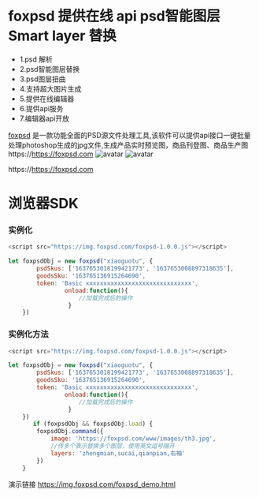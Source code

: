 # foxpsd 提供在线 api psd智能图层 Smart layer 替换


* 1.psd 解析
* 2.psd智能图层替换
* 3.psd图层扭曲
* 4.支持超大图片生成
* 5.提供在线编辑器
* 6.提供api服务
* 7.编辑器api开放

[foxpsd](https://https://foxpsd.com) 是一款功能全面的PSD源文件处理工具,该软件可以提供api接口一键批量处理photoshop生成的jpg文件,生成产品实时预览图，商品刊登图、商品生产图
https://https://foxpsd.com
![avatar](https://img.foxpsd.com/github_index.png)
![avatar](https://img.foxpsd.com/github_bianjiq.png)

https://https://foxpsd.com

# 浏览器SDK


### 实例化
```js
<script src="https://img.foxpsd.com/foxpsd-1.0.0.js"></script>

let foxpsdObj = new foxpsd("xiaoguotu", {
		psdSkus: ['1637653018199421773', '1637653008897318635'],
		goodsSku: '163765136915264690',
		token: 'Basic xxxxxxxxxxxxxxxxxxxxxxxxxxxxxx',
                onload:function(){
                    //加载完成后的操作
                 }
	})
```
### 实例化方法
```js
<script src="https://img.foxpsd.com/foxpsd-1.0.0.js"></script>

let foxpsdObj = new foxpsd("xiaoguotu", {
		psdSkus: ['1637653018199421773', '1637653008897318635'],
		goodsSku: '163765136915264690',
		token: 'Basic xxxxxxxxxxxxxxxxxxxxxxxxxxxxxx',
                onload:function(){
                    //加载完成后的操作
                 }
	})
       if (foxpsdObj && foxpsdObj.load) {
		foxpsdObj.command({
			image: 'https://foxpsd.com/www/images/th3.jpg',
			//传多个表示替换多个图层，使用英文逗号隔开
			layers: 'zhengmian,sucai,qianpian,右袖'
		})
	}
```

演示链接 https://img.foxpsd.com/foxpsd_demo.html




